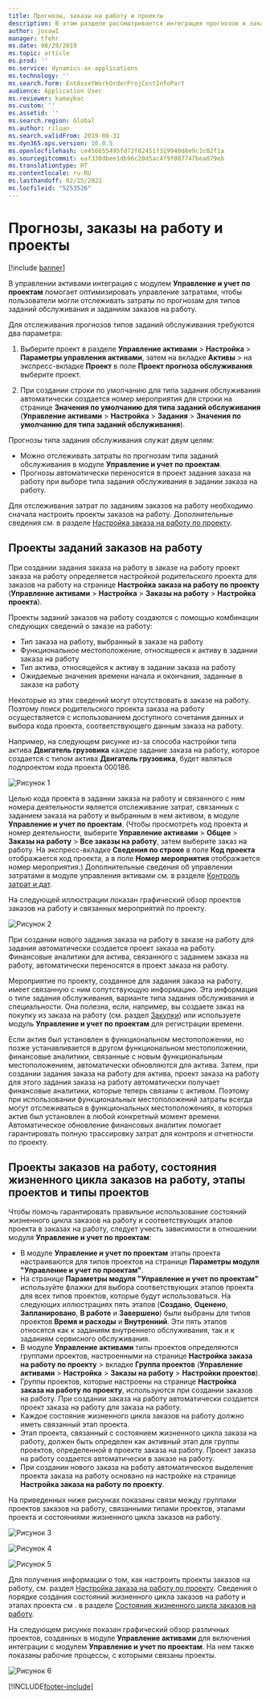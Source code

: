 ```yaml
---
title: Прогнозы, заказы на работу и проекты
description: В этом разделе рассматривается интеграция прогнозов и заказов на работу с модулем "Управление и учет по проектам" в управлении активами.
author: josaw1
manager: tfehr
ms.date: 08/29/2019
ms.topic: article
ms.prod: ''
ms.service: dynamics-ax-applications
ms.technology: ''
ms.search.form: EntAssetWorkOrderProjCostInfoPart
audience: Application User
ms.reviewer: kamaybac
ms.custom: ''
ms.assetid: ''
ms.search.region: Global
ms.author: riluan
ms.search.validFrom: 2019-08-31
ms.dyn365.ops.version: 10.0.5
ms.openlocfilehash: ce456655495fd72f82451f319940d8e9c1c02f1a
ms.sourcegitcommit: eaf330dbee1db96c20d5ac479f007747bea079eb
ms.translationtype: HT
ms.contentlocale: ru-RU
ms.lasthandoff: 02/15/2021
ms.locfileid: "5253526"
---
```

# <a name="forecasts-work-orders-and-projects"></a>Прогнозы, заказы на работу и проекты

[!include [banner](../../includes/banner.md)]

 

В управлении активами интеграция с модулем **Управление и учет по проектам** помогает оптимизировать управление затратами, чтобы пользователи могли отслеживать затраты по прогнозам для типов заданий обслуживания и заданиям заказов на работу.

Для отслеживания прогнозов типов заданий обслуживания требуются два параметра:

1. Выберите проект в разделе **Управление активами** > **Настройка** > **Параметры управления активами**, затем на вкладке **Активы** > на экспресс-вкладке **Проект** в поле **Проект прогноза обслуживания** выберите проект.

2. При создании строки по умолчанию для типа задания обслуживания автоматически создается номер мероприятия для строки на странице **Значения по умолчанию для типа заданий обслуживания** (**Управление активами** > **Настройка** > **Задания** > **Значения по умолчанию для типа заданий обслуживания**).

Прогнозы типа задания обслуживания служат двум целям: 

- Можно отслеживать затраты по прогнозам типа заданий обслуживания в модуле **Управление и учет по проектам**. 
- Прогнозы автоматически переносятся в проект задания заказа на работу при выборе типа задания обслуживания в задании заказа на работу.

Для отслеживания затрат по заданиям заказов на работу необходимо сначала настроить проекты заказов на работу. Дополнительные сведения см. в разделе [Настройка заказа на работу по проекту](../setup-for-work-orders/work-order-project-setup.md).

## <a name="work-order-job-projects"></a>Проекты заданий заказов на работу

При создании задания заказа на работу в заказе на работу проект заказа на работу определяется настройкой родительского проекта для заказов на работу на странице **Настройка заказа на работу по проекту** (**Управление активами** > **Настройка** > **Заказы на работу** > **Настройка проекта**).

Проекты заданий заказов на работу создаются с помощью комбинации следующих сведений о заказе на работу:

- Тип заказа на работу, выбранный в заказе на работу 
- Функциональное местоположение, относящееся к активу в задании заказа на работу
- Тип актива, относящейся к активу в задании заказа на работу  
- Ожидаемые значения времени начала и окончания, заданные в заказе на работу  

Некоторые из этих сведений могут отсутствовать в заказе на работу. Поэтому поиск родительского проекта заказа на работу осуществляется с использованием доступного сочетания данных и выбора кода проекта, соответствующего данным заказа на работу.

Например, на следующем рисунке из-за способа настройки типа актива **Двигатель грузовика** каждое задание заказа на работу, которое создается с типом актива **Двигатель грузовика**, будет являться подпроектом кода проекта 000186.

![Рисунок 1](media/01-integration-to-pma.png)

Целью кода проекта в задании заказа на работу и связанного с ним номера деятельности является отслеживание затрат, связанных с заданием заказа на работу и выбранным в нем активом, в модуле **Управление и учет по проектам**. (Чтобы просмотреть код проекта и номер деятельности, выберите **Управление активами** > **Общее** > **Заказы на работу** > **Все заказы на работу**, затем выберите заказ на работу. На экспресс-вкладке **Сведения по строке** в поле **Код проекта** отображается код проекта, а в поле **Номер мероприятия** отображается номер мероприятия.) Дополнительные сведения об управлении затратами в модуле управления активами см. в разделе [Контроль затрат и дат](../controlling-and-reporting/cost-and-date-control.md).

На следующей иллюстрации показан графический обзор проектов заказов на работу и связанных мероприятий по проекту.

![Рисунок 2](media/02-integration-to-pma.png)

При создании нового задания заказа на работу в заказе на работу для задания автоматически создается проект заказа на работу. Финансовые аналитики для актива, связанного с заданием заказа на работу, автоматически переносятся в проект заказа на работу.

Мероприятие по проекту, созданное для задания заказа на работу, имеет связанную с ним сопутствующую информацию. Эта информация о типе задания обслуживания, варианте типа задания обслуживания и специальности. Она полезна, если, например, вы создаете заказ на покупку из заказа на работу (см. раздел [Закупки](../work-orders/procurement.md)) или используете модуль **Управление и учет по проектам** для регистрации времени.

Если актив был установлен в функциональном местоположении, но позже устанавливается в другом функциональном местоположении, финансовые аналитики, связанные с новым функциональным местоположением, автоматически обновляются для актива. Затем, при создании задания заказа на работу для актива, проект заказа на работу для этого задания заказа на работу автоматически получает финансовые аналитики, которые теперь связаны с активом. Поэтому при использовании функциональных местоположений затраты всегда могут отслеживаться в функциональных местоположениях, в которых актив был установлен в любой конкретный момент времени. Автоматическое обновление финансовых аналитик помогает гарантировать полную трассировку затрат для контроля и отчетности по проекту.

## <a name="work-order-projects-work-order-lifecycle-states-project-stages-and-project-types"></a>Проекты заказов на работу, состояния жизненного цикла заказов на работу, этапы проектов и типы проектов

Чтобы помочь гарантировать правильное использование состояний жизненного цикла заказов на работу и соответствующих этапов проекта в заказах на работу, следует учесть зависимости в отношении модуля **Управление и учет по проектам**:

- В модуле **Управление и учет по проектам** этапы проекта настраиваются для типов проектов на странице **Параметры модуля "Управление и учет по проектам"**.  
- На странице **Параметры модуля "Управление и учет по проектам"** используйте флажки для выбора соответствующих этапов проекта для всех типов проектов, которые будут использоваться. На следующих иллюстрациях пять этапов (**Создано**, **Оценено**, **Запланировано**, **В работе** и **Завершено**) были выбраны для типов проектов **Время и расходы** и **Внутренний**. Эти пять этапов относятся как к заданиям внутреннего обслуживания, так и к заданиям сервисного обслуживания.
- В модуле **Управление активами** типы проектов определяются группами проектов, настроенными на странице **Настройка заказа на работу по проекту** > вкладке **Группа проектов** (**Управление активами** > **Настройка** > **Заказы на работу** > **Настройки проектов**).  
- Группы проектов, которые настроены на странице **Настройка заказа на работу по проекту**, используются при создании заказов на работу. При создании заказа на работу автоматически создается проект заказа на работу для заказа на работу.  
- Каждое состояние жизненного цикла заказов на работу должно иметь связанный этап проекта.  
- Этап проекта, связанный с состоянием жизненного цикла заказа на работу, должен быть определен как активный этап для группы проектов, определенной в проекте заказа на работу. Проект заказа на работу создается автоматически в заказе на работу.
- При создании нового заказа на работу автоматическое выделение проекта заказа на работу основано на настройке на странице **Настройка заказа на работу по проекту**.  

На приведенных ниже рисунках показаны связи между группами проектов заказов на работу, связанными типами проектов, этапами проекта и состояниями жизненного цикла заказов на работу.

![Рисунок 3](media/03-integration-to-pma.png)

![Рисунок 4](media/04-integration-to-pma.png)

![Рисунок 5](media/05-integration-to-pma.png)

Для получения информации о том, как настроить проекты заказов на работу, см. раздел [Настройка заказа на работу по проекту](../setup-for-work-orders/work-order-project-setup.md). Сведения о порядке создания состояний жизненного цикла заказов на работу и этапах проекта см . в разделе [Состояния жизненного цикла заказов на работу](../setup-for-work-orders/work-order-lifecycle-states.md).

На следующем рисунке показан графический обзор различных проектов, созданных в модуле **Управление активами** для включения интеграции с модулем **Управление и учет по проектам**. На нем также показаны рабочие процессы, с которыми связаны проекты.

![Рисунок 6](media/06-integration-to-pma.png)



[!INCLUDE[footer-include](../../../includes/footer-banner.md)]